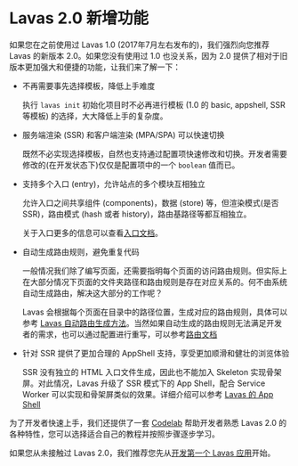 # Lavas 2.0 新增功能

如果您在之前使用过 Lavas 1.0 (2017年7月左右发布的)，我们强烈向您推荐 Lavas 的新版本 2.0。如果您没有使用过 1.0 也没关系，因为 2.0 提供了相对于旧版本更加强大和便捷的功能，让我们来了解一下：

* 不再需要事先选择模板，降低上手难度

    执行 `lavas init` 初始化项目时不必再进行模板 (1.0 的 basic, appshell, SSR等模板) 的选择，大大降低上手的复杂度。

* 服务端渲染 (SSR) 和客户端渲染 (MPA/SPA) 可以快速切换

    既然不必实现选择模板，自然也支持通过配置项快速修改和切换。开发者需要修改的(在开发状态下)仅仅是配置项中的一个 `boolean` 值而已。

* 支持多个入口 (entry)，允许站点的多个模块互相独立

    允许入口之间共享组件 (components)，数据 (store) 等，但渲染模式(是否 SSR)，路由模式 (hash 或者 history)，路由基路径等都互相独立。

    关于入口更多的信息可以查看[入口文档](/guide/v2/advanced/entry)。

* 自动生成路由规则，避免重复代码

    一般情况我们除了编写页面，还需要指明每个页面的访问路由规则。但实际上在大部分情况下页面的文件夹路径和路由规则是存在对应关系的。何不由系统自动生成路由，解决这大部分的工作呢？

    Lavas 会根据每个页面在目录中的路径位置，生成对应的路由规则，具体可以参考 [Lavas 自动路由生成方法](/guide/v2/basic/introduction#Lavas-自动路由生成方法)。当然如果自动生成的路由规则无法满足开发者的需求，也可以通过配置进行重写，可以参考[路由文档](/guide/v2/advanced/router)

* 针对 SSR 提供了更加合理的 AppShell 支持，享受更加顺滑和健壮的浏览体验

    SSR 没有独立的 HTML 入口文件生成，因此也不能加入 Skeleton 实现骨架屏。对此情况，Lavas 升级了 SSR 模式下的 App Shell，配合 Service Worker 可以实现和骨架屏类似的效果。详细介绍可以参考 [Lavas 的 App Shell](/guide/v2/advanced/appshell)

为了开发者快速上手，我们还提供了一套 [Codelab](/codelab) 帮助开发者熟悉 Lavas 2.0 的各种特性，您可以选择适合自己的教程并按照步骤逐步学习。

如果您从未接触过 Lavas 2.0，我们推荐您先从[开发第一个 Lavas 应用](/codelab/get-started/introduction)开始。
